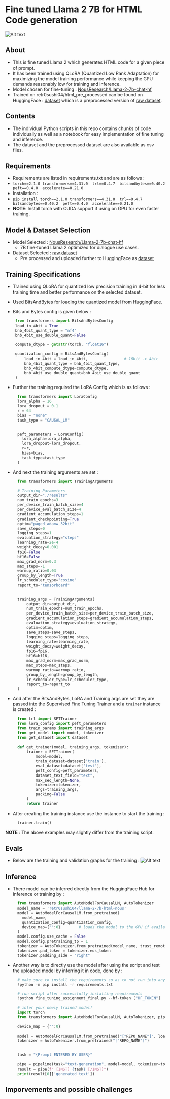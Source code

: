 
# Fine tuned Llama 2 7B for HTML Code generation
![Alt text](./assets/html-llama.jpeg)

## About
- This is fine tuned Llama 2 which generates HTML code for a given piece of prompt.
- It has been trained using QLoRA (Quantized Low Rank Adaptation) for maximizing the model training performance while keeping the GPU demands reasonably low for training and inference.
- Model chosen for fine-tuning : [NousResearch/Llama-2-7b-chat-hf](https://huggingface.co/NousResearch/Llama-2-7b-chat-hf)
- Trained on retr0sushi04/html_pre_processed can be found on HuggingFace : [dataset](https://huggingface.co/datasets/retr0sushi04/html_pre_processed) which is a preprocessed version of [raw dataset](https://huggingface.co/datasets/jawerty/html_dataset).

## Contents 
- The individual Python scripts in this repo contains chunks of code individually as well as a notebook for easy implementation of fine tuning and inference.
- The dataset and the preprocessed dataset are also available as csv files.

## Requirements
- Requirements are listed in requirements.txt and are as follows :
- `torch==2.1.0
  transformers==4.31.0 
  trl==0.4.7 
  bitsandbytes==0.40.2 
  peft==0.4.0 
  accelerate==0.21.0`
- Installation :
- `pip install torch==2.1.0
  transformers==4.31.0 
  trl==0.4.7 
  bitsandbytes==0.40.2 
  peft==0.4.0 
  accelerate==0.21.0`
- **NOTE**: Install torch with CUDA support if using on GPU for even faster training.

  
## Model & Dataset Selection
- Model Selected : [NousResearch/Llama-2-7b-chat-hf](https://huggingface.co/NousResearch/Llama-2-7b-chat-hf)
  - 7B fine-tuned Llama 2 optimized for dialogue use cases.
- Dataset Selected : [raw dataset](https://huggingface.co/datasets/jawerty/html_dataset)
  - Pre processed and uploaded further to HuggingFace as [dataset](https://huggingface.co/datasets/retr0sushi04/html_pre_processed)

 
## Training Specifications
-  Trained using QLoRA for quantized low precision training in 4-bit for less training time and better performance on the selected dataset.
-  Used BitsAndBytes for loading the quantized model from HuggingFace.
-  Bits and Bytes config is given below :
   ```Python
    from transformers import BitsAndBytesConfig
    load_in_4bit = True
    bnb_4bit_quant_type = "nf4"
    bnb_4bit_use_double_quant=False
    
    compute_dtype = getattr(torch, "float16")
    
    quantization_config = BitsAndBytesConfig(
        load_in_4bit = load_in_4bit,                # 16bit -> 4bit
        bnb_4bit_quant_type = bnb_4bit_quant_type,
        bnb_4bit_compute_dtype=compute_dtype,
        bnb_4bit_use_double_quant=bnb_4bit_use_double_quant
    )
   ```
- Further the training required the LoRA Config which is as follows :
  ```Python
    from transformers import LoraConfig
    lora_alpha = 16
    lora_dropout = 0.1
    r = 64
    bias = "none"
    task_type = "CAUSAL_LM"
    
  
    peft_parameters = LoraConfig(
      lora_alpha=lora_alpha,
      lora_dropout=lora_dropout,
      r=r,
      bias=bias,
      task_type=task_type
    )
  ```
- And next the training arguments are set :
  ```Python
    from transformers import TrainingArguments

    # Training Parameters
    output_dir="./results"
    num_train_epochs=3
    per_device_train_batch_size=4
    per_device_eval_batch_size=4
    gradient_accumulation_steps=1
    gradient_checkpointing=True
    optim="paged_adamw_32bit"
    save_steps=0
    logging_steps=1
    evaluation_strategy="steps"
    learning_rate=2e-4
    weight_decay=0.001
    fp16=False
    bf16=False
    max_grad_norm=0.3
    max_steps=-1
    warmup_ratio=0.03
    group_by_length=True
    lr_scheduler_type="cosine"
    report_to="tensorboard"
    
    
    training_args = TrainingArguments(
        output_dir=output_dir,
        num_train_epochs=num_train_epochs,
        per_device_train_batch_size=per_device_train_batch_size,
        gradient_accumulation_steps=gradient_accumulation_steps,
        evaluation_strategy=evaluation_strategy,
        optim=optim,
        save_steps=save_steps,
        logging_steps=logging_steps,
        learning_rate=learning_rate,
        weight_decay=weight_decay,
        fp16=fp16,
        bf16=bf16,
        max_grad_norm=max_grad_norm,
        max_steps=max_steps,
        warmup_ratio=warmup_ratio,
        group_by_length=group_by_length,
        lr_scheduler_type=lr_scheduler_type,
        report_to=report_to
    )
  ```
- And after the BitsAndBytes, LoRA and Training args are set they are passed into the Supervised Fine Tuning Trainer and a `trainer` instance is created :
  ```Python
    from trl import SFTTrainer
    from lora_config import peft_parameters
    from train_params import training_args
    from get_model import model, tokenizer
    from get_dataset import dataset
    
    def get_trainer(model, training_args, tokenizer):
        trainer = SFTTrainer(
            model=model,
            train_dataset=dataset['train'],
            eval_dataset=dataset['test'],
            peft_config=peft_parameters,
            dataset_text_field="text",
            max_seq_length=None,
            tokenizer=tokenizer,
            args=training_args,
            packing=False
        )
        return trainer
  ```
  
- After creating the training instance use the instance to start the training :
  ```Python
    trainer.train()
  ```
  
**NOTE** : The above examples may slightly differ from the training script.

## Evals
- Below are the training and validation graphs for the training :
  ![Alt text](./assets/eval_0.png)


## Inference 
- There model can be inferred directly from the HuggingFace Hub for inference or training by :
  ```Python
    from transformers import AutoModelForCausalLM, AutoTokenizer
    model_name = 'retr0sushi04/llama-2-7b-html-nous'
    model = AutoModelForCausalLM.from_pretrained(
      model_name,
      quantization_config=quantization_config,
      device_map={"":0}        # loads the model to the GPU if available
    )
    model.config.use_cache = False
    model.config.pretraining_tp = 1
    tokenizer = AutoTokenizer.from_pretrained(model_name, trust_remote_code=True)
    tokenizer.pad_token = tokenizer.eos_token
    tokenizer.padding_side = "right"
  ```
- Another way is to directly use the model after using the script and test the uploaded model by inferring it in code, done by :
  ```Python
    # make sure to install the requirements so as to not run into any problems at trainig or runtime
    !python -m pip install -r requirements.txt

    # run script after successfully installing requirements
    !python fine_tuning_assignment_final.py --hf-token ["HF_TOKEN"]  --hf-repo ["REPO_NAME"]

    # infer your newly trained model!
    import torch
    from transformers import AutoModelForCausalLM, AutoTokenizer, pipeline
    
    device_map = {"":0}
    
    model = AutoModelForCausalLM.from_pretrained("["REPO_NAME"]", load_in_4bit=True, torch_dtype=torch.float16, device_map=device_map)
    tokenizer = AutoTokenizer.from_pretrained("["REPO_NAME"]")
    
    
    task = "{Prompt ENTERED BY USER}"
    
    pipe = pipeline(task="text-generation", model=model, tokenizer=tokenizer, max_length=200)
    result = pipe(f" [INST] {task} [/INST]")
    print(result[0]['generated_text'])
  ```

  
## Imporvements and possible challenges
